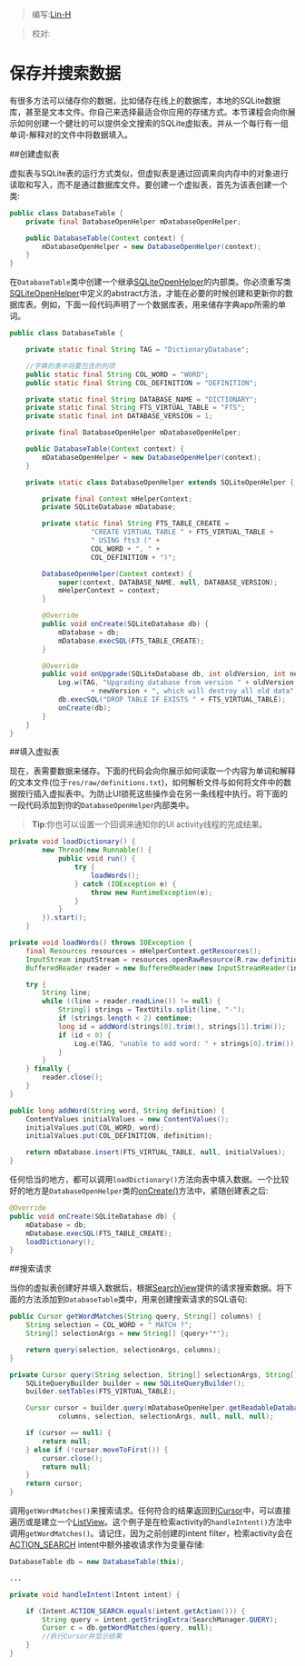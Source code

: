 > 编写:[Lin-H](https://github.com/Lin-H)

> 校对:

# 保存并搜索数据

有很多方法可以储存你的数据，比如储存在线上的数据库，本地的SQLite数据库，甚至是文本文件。你自己来选择最适合你应用的存储方式。本节课程会向你展示如何创建一个健壮的可以提供全文搜索的SQLite虚拟表。并从一个每行有一组单词-解释对的文件中将数据填入。

##创建虚拟表

虚拟表与SQLite表的运行方式类似，但虚拟表是通过回调来向内存中的对象进行读取和写入，而不是通过数据库文件。要创建一个虚拟表，首先为该表创建一个类:

```java
public class DatabaseTable {
    private final DatabaseOpenHelper mDatabaseOpenHelper;

    public DatabaseTable(Context context) {
        mDatabaseOpenHelper = new DatabaseOpenHelper(context);
    }
}
```

在`DatabaseTable`类中创建一个继承[SQLiteOpenHelper](http://developer.android.com/reference/android/database/sqlite/SQLiteOpenHelper.html)的内部类。你必须重写类[SQLiteOpenHelper](http://developer.android.com/reference/android/database/sqlite/SQLiteOpenHelper.html)中定义的abstract方法，才能在必要的时候创建和更新你的数据库表。例如，下面一段代码声明了一个数据库表，用来储存字典app所需的单词。

```java
public class DatabaseTable {

    private static final String TAG = "DictionaryDatabase";

    //字典的表中将要包含的列项
    public static final String COL_WORD = "WORD";
    public static final String COL_DEFINITION = "DEFINITION";

    private static final String DATABASE_NAME = "DICTIONARY";
    private static final String FTS_VIRTUAL_TABLE = "FTS";
    private static final int DATABASE_VERSION = 1;

    private final DatabaseOpenHelper mDatabaseOpenHelper;

    public DatabaseTable(Context context) {
        mDatabaseOpenHelper = new DatabaseOpenHelper(context);
    }

    private static class DatabaseOpenHelper extends SQLiteOpenHelper {

        private final Context mHelperContext;
        private SQLiteDatabase mDatabase;

        private static final String FTS_TABLE_CREATE =
                    "CREATE VIRTUAL TABLE " + FTS_VIRTUAL_TABLE +
                    " USING fts3 (" +
                    COL_WORD + ", " +
                    COL_DEFINITION + ")";

        DatabaseOpenHelper(Context context) {
            super(context, DATABASE_NAME, null, DATABASE_VERSION);
            mHelperContext = context;
        }

        @Override
        public void onCreate(SQLiteDatabase db) {
            mDatabase = db;
            mDatabase.execSQL(FTS_TABLE_CREATE);
        }

        @Override
        public void onUpgrade(SQLiteDatabase db, int oldVersion, int newVersion) {
            Log.w(TAG, "Upgrading database from version " + oldVersion + " to "
                    + newVersion + ", which will destroy all old data");
            db.execSQL("DROP TABLE IF EXISTS " + FTS_VIRTUAL_TABLE);
            onCreate(db);
        }
    }
}
```

##填入虚拟表

现在，表需要数据来储存。下面的代码会向你展示如何读取一个内容为单词和解释的文本文件(位于`res/raw/definitions.txt`)，如何解析文件与如何将文件中的数据按行插入虚拟表中。为防止UI锁死这些操作会在另一条线程中执行。将下面的一段代码添加到你的`DatabaseOpenHelper`内部类中。

>**Tip**:你也可以设置一个回调来通知你的UI activity线程的完成结果。

```java
private void loadDictionary() {
        new Thread(new Runnable() {
            public void run() {
                try {
                    loadWords();
                } catch (IOException e) {
                    throw new RuntimeException(e);
                }
            }
        }).start();
    }

private void loadWords() throws IOException {
    final Resources resources = mHelperContext.getResources();
    InputStream inputStream = resources.openRawResource(R.raw.definitions);
    BufferedReader reader = new BufferedReader(new InputStreamReader(inputStream));

    try {
        String line;
        while ((line = reader.readLine()) != null) {
            String[] strings = TextUtils.split(line, "-");
            if (strings.length < 2) continue;
            long id = addWord(strings[0].trim(), strings[1].trim());
            if (id < 0) {
                Log.e(TAG, "unable to add word: " + strings[0].trim());
            }
        }
    } finally {
        reader.close();
    }
}

public long addWord(String word, String definition) {
    ContentValues initialValues = new ContentValues();
    initialValues.put(COL_WORD, word);
    initialValues.put(COL_DEFINITION, definition);

    return mDatabase.insert(FTS_VIRTUAL_TABLE, null, initialValues);
}
```

任何恰当的地方，都可以调用`loadDictionary()`方法向表中填入数据。一个比较好的地方是`DatabaseOpenHelper`类的[onCreate()](http://developer.android.com/reference/android/database/sqlite/SQLiteOpenHelper.html#onCreate(android.database.sqlite.SQLiteDatabase))方法中，紧随创建表之后:

```java
@Override
public void onCreate(SQLiteDatabase db) {
    mDatabase = db;
    mDatabase.execSQL(FTS_TABLE_CREATE);
    loadDictionary();
}
```

##搜索请求

当你的虚拟表创建好并填入数据后，根据[SearchView](http://developer.android.com/reference/android/widget/SearchView.html)提供的请求搜索数据。将下面的方法添加到`DatabaseTable`类中，用来创建搜索请求的SQL语句:

```java
public Cursor getWordMatches(String query, String[] columns) {
    String selection = COL_WORD + " MATCH ?";
    String[] selectionArgs = new String[] {query+"*"};

    return query(selection, selectionArgs, columns);
}

private Cursor query(String selection, String[] selectionArgs, String[] columns) {
    SQLiteQueryBuilder builder = new SQLiteQueryBuilder();
    builder.setTables(FTS_VIRTUAL_TABLE);

    Cursor cursor = builder.query(mDatabaseOpenHelper.getReadableDatabase(),
            columns, selection, selectionArgs, null, null, null);

    if (cursor == null) {
        return null;
    } else if (!cursor.moveToFirst()) {
        cursor.close();
        return null;
    }
    return cursor;
}
```

调用`getWordMatches()`来搜索请求。任何符合的结果返回到[Cursor](http://developer.android.com/reference/android/database/Cursor.html)中，可以直接遍历或是建立一个[ListView](http://developer.android.com/reference/android/widget/ListView.html)。这个例子是在检索activity的`handleIntent()`方法中调用`getWordMatches()`。请记住，因为之前创建的intent filter，检索activity会在[ACTION_SEARCH](http://developer.android.com/reference/android/content/Intent.html#ACTION_SEARCH) intent中额外接收请求作为变量存储:

```java
DatabaseTable db = new DatabaseTable(this);

...

private void handleIntent(Intent intent) {

    if (Intent.ACTION_SEARCH.equals(intent.getAction())) {
        String query = intent.getStringExtra(SearchManager.QUERY);
        Cursor c = db.getWordMatches(query, null);
        //执行Cursor并显示结果
    }
}
```
